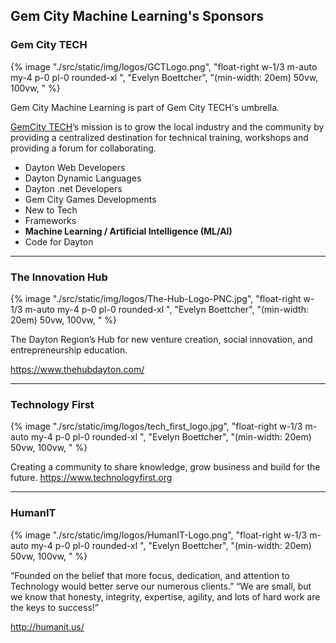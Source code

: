 ## Gem City Machine Learning's Sponsors

### Gem City TECH
{% image "./src/static/img/logos/GCTLogo.png", "float-right w-1/3 m-auto my-4 p-0 pl-0 rounded-xl ",  "Evelyn Boettcher", "(min-width: 20em) 50vw, 100vw, " %}

Gem City Machine Learning is part of Gem City TECH's umbrella.

[GemCity TECH](https://gemcity.tech)’s mission is to grow the local industry and the community by providing a centralized destination for technical training, workshops and providing a forum for collaborating.


- Dayton Web Developers
- Dayton Dynamic Languages
- Dayton .net Developers
- Gem City Games Developments
- New to Tech
- Frameworks
- **Machine Learning / Artificial Intelligence (ML/AI)**
- Code for Dayton

<hr>

### The Innovation Hub

{% image "./src/static/img/logos/The-Hub-Logo-PNC.jpg", "float-right w-1/3 m-auto my-4 p-0 pl-0 rounded-xl ",  "Evelyn Boettcher", "(min-width: 20em) 50vw, 100vw, " %}

The Dayton Region’s Hub for new venture creation, social innovation, and entrepreneurship education.

https://www.thehubdayton.com/


<hr>


### Technology First

{% image "./src/static/img/logos/tech_first_logo.jpg", "float-right w-1/3 m-auto my-4 p-0 pl-0 rounded-xl ",  "Evelyn Boettcher", "(min-width: 20em) 50vw, 100vw, " %}

Creating a community to share knowledge, grow business and build for the future.
https://www.technologyfirst.org


<hr>

### HumanIT
{% image "./src/static/img/logos/HumanIT-Logo.png", "float-right w-1/3 m-auto my-4 p-0 pl-0 rounded-xl ",  "Evelyn Boettcher", "(min-width: 20em) 50vw, 100vw, " %}

“Founded on the belief that more focus, dedication, and attention to Technology would better serve our numerous clients.”
“We are small, but we know that honesty, integrity, expertise, agility, and lots of hard work are the keys to success!”

http://humanit.us/

